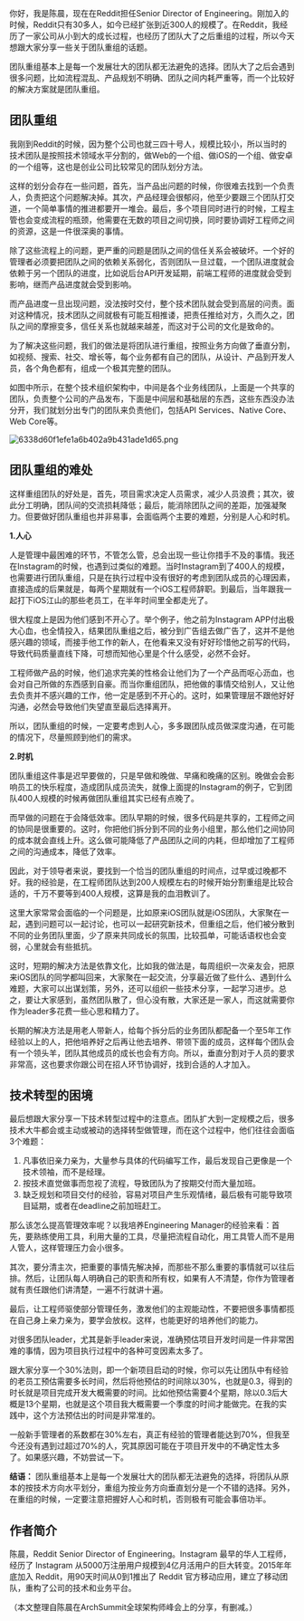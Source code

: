 你好，我是陈晨，现在在Reddit担任Senior Director of Engineering。刚加入的时候，Reddit只有30多人，如今已经扩张到近300人的规模了。在Reddit，我经历了一家公司从小到大的成长过程，也经历了团队大了之后重组的过程，所以今天想跟大家分享一些关于团队重组的话题。

团队重组基本上是每一个发展壮大的团队都无法避免的选择。团队大了之后会遇到很多问题，比如流程混乱、产品规划不明确、团队之间内耗严重等，而一个比较好的解决方案就是团队重组。

## 团队重组

我刚到Reddit的时候，因为整个公司也就三四十号人，规模比较小，所以当时的技术团队是按照技术领域水平分割的，做Web的一个组、做iOS的一个组、做安卓的一个组等，这也是创业公司比较常见的团队划分方法。

这样的划分会存在一些问题，首先，当产品出问题的时候，你很难去找到一个负责人，负责把这个问题解决掉。其次，产品经理会很郁闷，他至少要跟三个团队打交道，一个简单事情的推进都要开一堆会。最后，多个项目同时进行的时候，工程主管也会变成流程的瓶颈，他需要在无数的项目之间切换，同时要协调好工程师之间的资源，这是一件很深奥的事情。

除了这些流程上的问题，更严重的问题是团队之间的信任关系会被破坏。一个好的管理者必须要把团队之间的依赖关系弱化，否则团队一旦过载，一个团队进度就会依赖于另一个团队的进度，比如说后台API开发延期，前端工程师的进度就会受到影响，继而产品进度就会受到影响。

而产品进度一旦出现问题，没法按时交付，整个技术团队就会受到高层的问责。面对这种情况，技术团队之间就极有可能互相推诿，把责任推给对方，久而久之，团队之间的摩擦变多，信任关系也就越来越差，而这对于公司的文化是致命的。

为了解决这些问题，我们的做法是将团队进行重组，按照业务方向做了垂直分割，如视频、搜索、社交、增长等，每个业务都有自己的团队，从设计、产品到开发人员，各个角色都有，组成一个极其完整的团队。

如图中所示，在整个技术组织架构中，中间是各个业务线团队，上面是一个共享的团队，负责整个公司的产品发布，下面是中间层和基础层的东西，这些东西没办法分开，我们就划分出专门的团队来负责他们，包括API Services、Native Core、Web Core等。

![6338d60f1efe1a6b402a9b431ade1d65.png][]

## 团队重组的难处

这样重组团队的好处是，首先，项目需求决定人员需求，减少人员浪费；其次，彼此分工明确，团队间的交流损耗降低；最后，能消除团队之间的差距，加强凝聚力。但要做好团队重组也并非易事，会面临两个主要的难题，分别是人心和时机。

**1.人心** 

人是管理中最困难的环节，不管怎么管，总会出现一些让你措手不及的事情。我还在Instagram的时候，也遇到过类似的难题。当时Instagram到了400人的规模，也需要进行团队重组，只是在执行过程中没有很好的考虑到团队成员的心理因素，直接造成的后果就是，每两个星期就有一个iOS工程师辞职。到最后，当年跟我一起打下iOS江山的那些老员工，在半年时间里全都走光了。

很大程度上是因为他们感到不开心了。举个例子，他之前为Instagram APP付出极大心血，也全情投入，结果团队重组之后，被分到广告组去做广告了，这并不是他感兴趣的领域，而接手他工作的新人，在他看来又没有好好珍惜他之前写的代码，导致代码质量直线下降，可想而知他心里是个什么感受，必然不会好。

工程师做产品的时候，他们追求完美的性格会让他们为了一个产品而呕心沥血，也会对自己所做的东西感到自豪。而当你重组团队，把他做的事情交给别人，又让他去负责并不感兴趣的工作，他一定是感到不开心的。这时，如果管理层不跟他好好沟通，必然会导致他们失望直至最后选择离开。

所以，团队重组的时候，一定要考虑到人心，多多跟团队成员做深度沟通，在可能的情况下，尽量照顾到他们的需求。

**2.时机** 

团队重组这件事是迟早要做的，只是早做和晚做、早痛和晚痛的区别。晚做会会影响员工的快乐程度，造成团队成员流失，就像上面提的Instagram的例子，它到团队400人规模的时候再做团队重组其实已经有点晚了。

而早做的问题在于会降低效率。团队早期的时候，很多代码是共享的，工程师之间的协同是很重要的。这时，你把他们拆分到不同的业务小组里，那么他们之间协同的成本就会直线上升。这么做可能降低了产品团队之间的内耗，但却增加了工程师之间的沟通成本，降低了效率。

因此，对于领导者来说，要找到一个恰当的团队重组的时间点，过早或过晚都不好。我的经验是，在工程师团队达到200人规模左右的时候开始分割重组是比较合适的，千万不要等到400人规模，这算是我的血泪教训了。

这里大家常常会面临的一个问题是，比如原来iOS团队就是iOS团队，大家聚在一起，遇到问题可以一起讨论，也可以一起研究新技术，但重组之后，他们被分散到不同的业务团队里面，少了原来共同成长的氛围，比较孤单，可能话语权也会变弱，心里就会有些抵抗。

这时，短期的解决方法是依靠文化，比如我的做法是，每周组织一次亲友会，把原来iOS团队的同学都叫回来，大家聚在一起交流，分享最近做了些什么、遇到什么难题，大家可以出谋划策，另外，还可以组织一些技术分享，一起学习进步。总之，要让大家感到，虽然团队散了，但心没有散，大家还是一家人，而这就需要你作为leader多花费一些心思和精力了。

长期的解决方法是用老人带新人，给每个拆分后的业务团队都配备一个至5年工作经验以上的人，把他培养好之后再让他去培养、带领下面的成员，这样每个团队会有一个领头羊，团队其他成员的成长也会有方向。所以，垂直分割对于人员的要求非常高，这也要求你跟公司在招人环节协调好，找到合适的人才加入。

## 技术转型的困境

最后想跟大家分享一下技术转型过程中的注意点。团队扩大到一定规模之后，很多技术大牛都会或主动或被动的选择转型做管理，而在这个过程中，他们往往会面临3个难题：

1.  凡事依旧亲力亲为，大量参与具体的代码编写工作，最后发现自己更像是一个技术领袖，而不是经理。
2.  按技术直觉做事而忽视了流程，导致团队为了按期交付而大量加班。
3.  缺乏规划和项目交付的经验，容易对项目产生乐观情绪，最后极有可能导致项目延期，或者在deadline之前加班赶工。

那么该怎么提高管理效率呢？以我培养Engineering Manager的经验来看：首先，要熟练使用工具，利用大量的工具，尽量把流程自动化，用工具管人而不是用人管人，这样管理压力会小很多。

其次，要分清主次，把重要的事情先解决掉，而那些不那么重要的事情就可以往后排。然后，让团队每人明确自己的职责和所有权，如果有人不清楚，你作为管理者就有责任跟他们讲清楚，一遍不行就讲十遍。

最后，让工程师驱使部分管理任务，激发他们的主观能动性，不要把很多事情都揽在自己身上亲力亲为，要学会放权。这样，也能更好的培养他们的能力。

对很多团队leader，尤其是新手leader来说，准确预估项目开发时间是一件非常困难的事情，因为项目执行过程中的各种可变因素太多了。

跟大家分享一个30%法则，即一个新项目启动的时候，你可以先让团队中有经验的老员工预估需要多长时间，然后将他预估的时间除以30%，也就是0.3，得到的时长就是项目完成开发大概需要的时间。比如他预估需要4个星期，除以0.3后大概是13个星期，也就是这个项目我大概需要一个季度的时间才能做完。在我的实践中，这个方法预估出的时间是非常准的。

一般新手管理者的系数都在30%左右，真正有经验的管理者能达到70%，但我至今还没有遇到过超过70%的人，究其原因可能在于项目开发中的不确定性太多了。如果感兴趣，不妨尝试一下。

**结语：**  团队重组基本上是每一个发展壮大的团队都无法避免的选择，将团队从原本的按技术方向水平划分，重组为按业务方向垂直划分是一个不错的选择。另外，在重组的时候，一定要注意把握好人心和时机，否则极有可能会事倍功半。

## 作者简介

陈晨，Reddit Senior Director of Engineering。Instagram 最早的华人工程师，经历了 Instagram 从5000万注册用户规模到4亿月活用户的巨大转变。2015年年底加入 Reddit，用90天时间从0到1推出了 Reddit 官方移动应用，建立了移动团队，重构了公司的技术和业务平台。

（本文整理自陈晨在ArchSummit全球架构师峰会上的分享，有删减。）


[6338d60f1efe1a6b402a9b431ade1d65.png]: https://static001.geekbang.org/resource/image/63/65/6338d60f1efe1a6b402a9b431ade1d65.png

